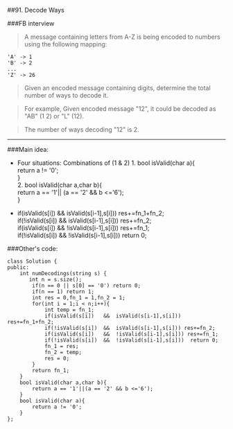 ##91. Decode Ways

###FB interview

> A message containing letters from A-Z is being encoded to numbers using the following mapping:
> 
    'A' -> 1
    'B' -> 2
    ...
    'Z' -> 26
> Given an encoded message containing digits, determine the total number of ways to decode it.

> For example,
Given encoded message "12", it could be decoded as "AB" (1 2) or "L" (12).

> The number of ways decoding "12" is 2.

---
###Main idea:  
- Four situations:   Combinations of (1 & 2) 
      1. bool isValid(char a){  
            return a != '0';  
        }  
      2. bool isValid(char a,char b){  
            return a == '1'|| (a == '2' && b <='6');  
        }  
        
- if(isValid(s[i])   &&  isValid(s[i-1],s[i]))  res+=fn_1+fn_2;  
  if(!isValid(s[i])  &&  isValid(s[i-1],s[i])) res+=fn_2;  
  if(isValid(s[i])   &&  !isValid(s[i-1],s[i])) res+=fn_1;  
  if(!isValid(s[i])  &&  !isValid(s[i-1],s[i]))  return 0;  
  

###Other's code:
    
    class Solution {
    public:
        int numDecodings(string s) {
           int n = s.size();
            if(n == 0 || s[0] == '0') return 0;
            if(n == 1) return 1;
            int res = 0,fn_1 = 1,fn_2 = 1;
            for(int i = 1;i < n;i++){
                int temp = fn_1;
                if(isValid(s[i])   &&  isValid(s[i-1],s[i]))  res+=fn_1+fn_2;
                if(!isValid(s[i])  &&  isValid(s[i-1],s[i])) res+=fn_2;
                if(isValid(s[i])   &&  !isValid(s[i-1],s[i])) res+=fn_1;
                if(!isValid(s[i])  &&  !isValid(s[i-1],s[i]))  return 0;
                fn_1 = res;
                fn_2 = temp;
                res = 0;
            }
            return fn_1;
        }
        bool isValid(char a,char b){
            return a == '1'||(a == '2' && b <='6');
        }
        bool isValid(char a){
            return a != '0';
        }
    };

